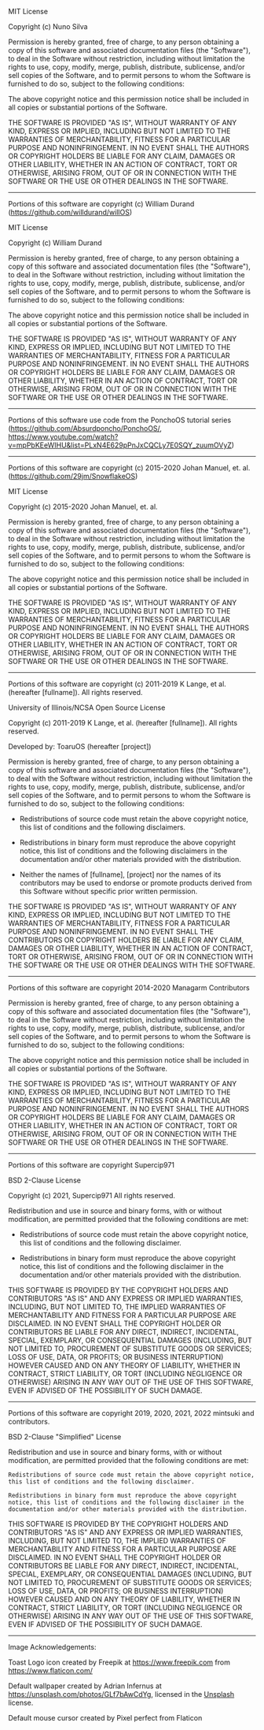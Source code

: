 MIT License

Copyright (c) Nuno Silva

Permission is hereby granted, free of charge, to any person obtaining a copy of this software and associated documentation files (the "Software"), to deal in the Software without restriction, including without limitation the rights to use, copy, modify, merge, publish, distribute, sublicense, and/or sell copies of the Software, and to permit persons to whom the Software is furnished to do so, subject to the following conditions:

The above copyright notice and this permission notice shall be included in all copies or substantial portions of the Software.

THE SOFTWARE IS PROVIDED "AS IS", WITHOUT WARRANTY OF ANY KIND, EXPRESS OR IMPLIED, INCLUDING BUT NOT LIMITED TO THE WARRANTIES OF MERCHANTABILITY, FITNESS FOR A PARTICULAR PURPOSE AND NONINFRINGEMENT. IN NO EVENT SHALL THE AUTHORS OR COPYRIGHT HOLDERS BE LIABLE FOR ANY CLAIM, DAMAGES OR OTHER LIABILITY, WHETHER IN AN ACTION OF CONTRACT, TORT OR OTHERWISE, ARISING FROM, OUT OF OR IN CONNECTION WITH THE SOFTWARE OR THE USE OR OTHER DEALINGS IN THE SOFTWARE.

--------------------------------------------

Portions of this software are copyright (c) William Durand (https://github.com/willdurand/willOS)

MIT License

Copyright (c) William Durand

Permission is hereby granted, free of charge, to any person obtaining a copy of this software and associated documentation files (the "Software"), to deal in the Software without restriction, including without limitation the rights to use, copy, modify, merge, publish, distribute, sublicense, and/or sell copies of the Software, and to permit persons to whom the Software is furnished to do so, subject to the following conditions:

The above copyright notice and this permission notice shall be included in all copies or substantial portions of the Software.

THE SOFTWARE IS PROVIDED "AS IS", WITHOUT WARRANTY OF ANY KIND, EXPRESS OR IMPLIED, INCLUDING BUT NOT LIMITED TO THE WARRANTIES OF MERCHANTABILITY, FITNESS FOR A PARTICULAR PURPOSE AND NONINFRINGEMENT. IN NO EVENT SHALL THE AUTHORS OR COPYRIGHT HOLDERS BE LIABLE FOR ANY CLAIM, DAMAGES OR OTHER LIABILITY, WHETHER IN AN ACTION OF CONTRACT, TORT OR OTHERWISE, ARISING FROM, OUT OF OR IN CONNECTION WITH THE SOFTWARE OR THE USE OR OTHER DEALINGS IN THE SOFTWARE.

--------------------------------------------

Portions of this software use code from the PonchoOS tutorial series (https://github.com/Absurdponcho/PonchoOS/, https://www.youtube.com/watch?v=mpPbKEeWIHU&list=PLxN4E629pPnJxCQCLy7E0SQY_zuumOVyZ)

--------------------------------------------

Portions of this software are copyright (c) 2015-2020 Johan Manuel, et. al. (https://github.com/29jm/SnowflakeOS)

MIT License

Copyright (c) 2015-2020 Johan Manuel, et. al.

Permission is hereby granted, free of charge, to any person obtaining a copy
of this software and associated documentation files (the "Software"), to deal
in the Software without restriction, including without limitation the rights
to use, copy, modify, merge, publish, distribute, sublicense, and/or sell
copies of the Software, and to permit persons to whom the Software is
furnished to do so, subject to the following conditions:

The above copyright notice and this permission notice shall be included in all
copies or substantial portions of the Software.

THE SOFTWARE IS PROVIDED "AS IS", WITHOUT WARRANTY OF ANY KIND, EXPRESS OR
IMPLIED, INCLUDING BUT NOT LIMITED TO THE WARRANTIES OF MERCHANTABILITY,
FITNESS FOR A PARTICULAR PURPOSE AND NONINFRINGEMENT. IN NO EVENT SHALL THE
AUTHORS OR COPYRIGHT HOLDERS BE LIABLE FOR ANY CLAIM, DAMAGES OR OTHER
LIABILITY, WHETHER IN AN ACTION OF CONTRACT, TORT OR OTHERWISE, ARISING FROM,
OUT OF OR IN CONNECTION WITH THE SOFTWARE OR THE USE OR OTHER DEALINGS IN THE
SOFTWARE.

--------------------------------------------

Portions of this software are copyright (c) 2011-2019 K Lange, et al. (hereafter [fullname]). All rights reserved. 

University of Illinois/NCSA Open Source License 

Copyright (c) 2011-2019 K Lange, et al. (hereafter [fullname]). All rights reserved. 

Developed by: ToaruOS (hereafter [project])
                  
Permission is hereby granted, free of charge, to any person 
obtaining a copy of this software and associated documentation files 
(the "Software"), to deal with the Software without restriction, 
including without limitation the rights to use, copy, modify, merge,
publish, distribute, sublicense, and/or sell copies of the Software, 
and to permit persons to whom the Software is furnished to do so, 
subject to the following conditions:

* Redistributions of source code must retain the above copyright notice, 
  this list of conditions and the following disclaimers.

* Redistributions in binary form must reproduce the above copyright 
  notice, this list of conditions and the following disclaimers in the 
  documentation and/or other materials provided with the distribution.

* Neither the names of [fullname], [project] nor the names of its 
  contributors may be used to endorse or promote products derived from
  this Software without specific prior written permission.
  
THE SOFTWARE IS PROVIDED "AS IS", WITHOUT WARRANTY OF ANY KIND, EXPRESS 
OR IMPLIED, INCLUDING BUT NOT LIMITED TO THE WARRANTIES OF MERCHANTABILITY, 
FITNESS FOR A PARTICULAR PURPOSE AND NONINFRINGEMENT. IN NO EVENT SHALL THE 
CONTRIBUTORS OR COPYRIGHT HOLDERS BE LIABLE FOR ANY CLAIM, DAMAGES OR OTHER 
LIABILITY, WHETHER IN AN ACTION OF CONTRACT, TORT OR OTHERWISE, ARISING FROM, 
OUT OF OR IN CONNECTION WITH THE SOFTWARE OR THE USE OR OTHER DEALINGS WITH
THE SOFTWARE.

--------------------------------------------

Portions of this software are copyright 2014-2020 Managarm Contributors

Permission is hereby granted, free of charge, to any person obtaining a copy of this software and associated documentation files (the "Software"), to deal in the Software without restriction, including without limitation the rights to use, copy, modify, merge, publish, distribute, sublicense, and/or sell copies of the Software, and to permit persons to whom the Software is furnished to do so, subject to the following conditions:

The above copyright notice and this permission notice shall be included in all copies or substantial portions of the Software.

THE SOFTWARE IS PROVIDED "AS IS", WITHOUT WARRANTY OF ANY KIND, EXPRESS OR IMPLIED, INCLUDING BUT NOT LIMITED TO THE WARRANTIES OF MERCHANTABILITY, FITNESS FOR A PARTICULAR PURPOSE AND NONINFRINGEMENT. IN NO EVENT SHALL THE AUTHORS OR COPYRIGHT HOLDERS BE LIABLE FOR ANY CLAIM, DAMAGES OR OTHER LIABILITY, WHETHER IN AN ACTION OF CONTRACT, TORT OR OTHERWISE, ARISING FROM, OUT OF OR IN CONNECTION WITH THE SOFTWARE OR THE USE OR OTHER DEALINGS IN THE SOFTWARE.

--------------------------------------------

Portions of this software are copyright Supercip971

BSD 2-Clause License

Copyright (c) 2021, Supercip971
All rights reserved.

Redistribution and use in source and binary forms, with or without
modification, are permitted provided that the following conditions are met:

* Redistributions of source code must retain the above copyright notice, this
  list of conditions and the following disclaimer.

* Redistributions in binary form must reproduce the above copyright notice,
  this list of conditions and the following disclaimer in the documentation
  and/or other materials provided with the distribution.

THIS SOFTWARE IS PROVIDED BY THE COPYRIGHT HOLDERS AND CONTRIBUTORS "AS IS"
AND ANY EXPRESS OR IMPLIED WARRANTIES, INCLUDING, BUT NOT LIMITED TO, THE
IMPLIED WARRANTIES OF MERCHANTABILITY AND FITNESS FOR A PARTICULAR PURPOSE ARE
DISCLAIMED. IN NO EVENT SHALL THE COPYRIGHT HOLDER OR CONTRIBUTORS BE LIABLE
FOR ANY DIRECT, INDIRECT, INCIDENTAL, SPECIAL, EXEMPLARY, OR CONSEQUENTIAL
DAMAGES (INCLUDING, BUT NOT LIMITED TO, PROCUREMENT OF SUBSTITUTE GOODS OR
SERVICES; LOSS OF USE, DATA, OR PROFITS; OR BUSINESS INTERRUPTION) HOWEVER
CAUSED AND ON ANY THEORY OF LIABILITY, WHETHER IN CONTRACT, STRICT LIABILITY,
OR TORT (INCLUDING NEGLIGENCE OR OTHERWISE) ARISING IN ANY WAY OUT OF THE USE
OF THIS SOFTWARE, EVEN IF ADVISED OF THE POSSIBILITY OF SUCH DAMAGE.

--------------------------------------------

Portions of this software are copyright 2019, 2020, 2021, 2022 mintsuki and contributors.

BSD 2-Clause "Simplified" License

Redistribution and use in source and binary forms, with or without modification, are permitted provided that the following conditions are met:

    Redistributions of source code must retain the above copyright notice, this list of conditions and the following disclaimer.

    Redistributions in binary form must reproduce the above copyright notice, this list of conditions and the following disclaimer in the documentation and/or other materials provided with the distribution.

THIS SOFTWARE IS PROVIDED BY THE COPYRIGHT HOLDERS AND CONTRIBUTORS "AS IS" AND ANY EXPRESS OR IMPLIED WARRANTIES, INCLUDING, BUT NOT LIMITED TO, THE IMPLIED WARRANTIES OF MERCHANTABILITY AND FITNESS FOR A PARTICULAR PURPOSE ARE DISCLAIMED. IN NO EVENT SHALL THE COPYRIGHT HOLDER OR CONTRIBUTORS BE LIABLE FOR ANY DIRECT, INDIRECT, INCIDENTAL, SPECIAL, EXEMPLARY, OR CONSEQUENTIAL DAMAGES (INCLUDING, BUT NOT LIMITED TO, PROCUREMENT OF SUBSTITUTE GOODS OR SERVICES; LOSS OF USE, DATA, OR PROFITS; OR BUSINESS INTERRUPTION) HOWEVER CAUSED AND ON ANY THEORY OF LIABILITY, WHETHER IN CONTRACT, STRICT LIABILITY, OR TORT (INCLUDING NEGLIGENCE OR OTHERWISE) ARISING IN ANY WAY OUT OF THE USE OF THIS SOFTWARE, EVEN IF ADVISED OF THE POSSIBILITY OF SUCH DAMAGE.

--------------------------------------------

Image Acknowledgements:

Toast Logo icon created by Freepik at https://www.freepik.com from https://www.flaticon.com/

Default wallpaper created by Adrian Infernus at https://unsplash.com/photos/GLf7bAwCdYg, licensed in the [Unsplash](https://unsplash.com/license) license.

Default mouse cursor created by Pixel perfect from Flaticon</a>
